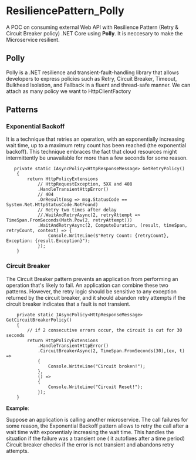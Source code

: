 # ResiliencePattern_Polly

A POC on consuming external Web API with Resilience Pattern (Retry & Circuit Breaker policy)  .NET Core using **Polly**. It is neccesary to make the Microservice resilient.

## Polly

Polly is a .NET resilience and transient-fault-handling library that allows developers to express policies such as Retry, Circuit Breaker, Timeout, Bulkhead Isolation, and Fallback in a fluent and thread-safe manner.
We can attach as many policy we want to HttpClientFactory


## Patterns

### Exponential Backoff

It is a technique that retries an operation, with an exponentially increasing wait time, up to a maximum retry count has been reached (the exponential backoff). This technique embraces the fact that cloud resources might intermittently be unavailable for more than a few seconds for some reason.

       private static IAsyncPolicy<HttpResponseMessage> GetRetryPolicy()
        {
            return HttpPolicyExtensions
                // HttpRequestException, 5XX and 408  
                .HandleTransientHttpError()
                // 404  
                .OrResult(msg => msg.StatusCode == System.Net.HttpStatusCode.NotFound)
                // Retry two times after delay  
                //.WaitAndRetryAsync(2, retryAttempt => TimeSpan.FromSeconds(Math.Pow(2, retryAttempt)))
                .WaitAndRetryAsync(2, ComputeDuration, (result, timeSpan, retryCount, context) => {
                    Console.WriteLine($"Retry Count: {retryCount}, Exception: {result.Exception}");
                });
        }


### Circuit Breaker

The Circuit Breaker pattern prevents an application from performing an operation that's likely to fail. An application can combine these two patterns. However, the retry logic should be sensitive to any exception returned by the circuit breaker, and it should abandon retry attempts if the circuit breaker indicates that a fault is not transient.

        private static IAsyncPolicy<HttpResponseMessage> GetCircuitBreakerPolicy()
        {
            // if 2 consecutive errors occur, the circuit is cut for 30 seconds
            return HttpPolicyExtensions
                .HandleTransientHttpError()
                .CircuitBreakerAsync(2, TimeSpan.FromSeconds(30),(ex, t) =>
                {
                    Console.WriteLine("Circuit broken!");
                },
                () =>
                {
                    Console.WriteLine("Circuit Reset!");
                });
        }

**Example**:

Suppose an application is calling another microservice. The call failures for some reason, the Exponential Backoff pattern allows to retry the call after a wait time with exponentialy increasing the wait time. This handles the situation if the failure was a transient one ( it autofixes after a time period)
Circuit breaker checks if the error is not transient and abandons retry attempts.
